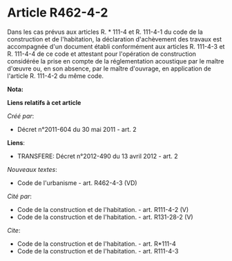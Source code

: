 # Article R462-4-2

Dans les cas prévus aux articles R. * 111-4 et R. 111-4-1 du code de la construction et de l'habitation, la déclaration
d'achèvement des travaux est accompagnée d'un document établi conformément aux articles R. 111-4-3 et R. 111-4-4 de ce code
et attestant pour l'opération de construction considérée la prise en compte de la réglementation acoustique par le maître
d'œuvre ou, en son absence, par le maître d'ouvrage, en application de l'article R. 111-4-2 du même code.

**Nota:**



**Liens relatifs à cet article**

_Créé par_:

  - Décret n°2011-604 du 30 mai 2011 - art. 2

**Liens**:

  - TRANSFERE: Décret n°2012-490 du 13 avril 2012 - art. 2

_Nouveaux textes_:

  - Code de l'urbanisme - art. R462-4-3 (VD)

_Cité par_:

  - Code de la construction et de l'habitation. - art. R111-4-2 (V)
  - Code de la construction et de l'habitation. - art. R131-28-2 (V)

_Cite_:

  - Code de la construction et de l'habitation. - art. R*111-4
  - Code de la construction et de l'habitation. - art. R111-4-3
